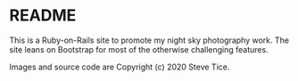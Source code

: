 # README

This is a Ruby-on-Rails site to promote my night sky photography work. The site leans on Bootstrap for most of the otherwise challenging features.

Images and source code are Copyright (c) 2020 Steve Tice.

